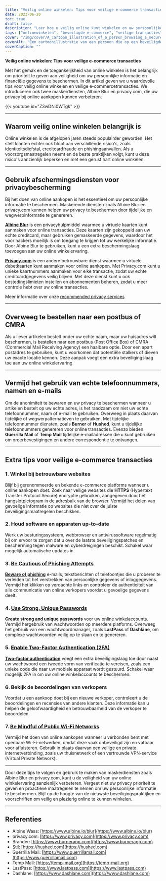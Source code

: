 ```yaml
---
title: "Veilig online winkelen: Tips voor veilige e-commerce transacties"
date: 2023-06-20
toc: true
draft: false
description: "Leer hoe u veilig online kunt winkelen en uw persoonlijke gegevens kunt beschermen met deze deskundige tips en afschermingsdiensten."
tags: ["onlinewinkelen", "beveiligde e-commerce", "veilige transacties", "privacybescherming", "maskerende diensten", "Albine Waas", "privacy.com", "Postbus", "CMRA", "veilige wachtwoorden", "twee-factor authenticatie", "phishing preventie", "vertrouwde websites", "software-updates", "recensies van verkopers", "openbare Wi-Fi", "VPN", "online privacy", "preventie van identiteitsdiefstal", "creditcardfraude", "cyberbeveiligingstips", "gegevensbescherming", "online veiligheidsmaatregelen", "tijdelijke telefoonnummers", "tijdelijke e-mailadressen", "gerenommeerde online verkopers", "bescherming tegen malware", "preventie van cyberdreigingen", "veilige online transacties", "beveiliging van persoonlijke informatie"]
cover: "/img/cover/A_cartoon_illustration_of_a_person_browsing_a_secure_online.png"
coverAlt: "Een cartoonillustratie van een persoon die op een beveiligde online winkelwebsite surft met een hangslotsymbool en een schild op de achtergrond."
coverCaption: ""
---
```


**Veilig online winkelen: Tips voor veilige e-commerce transacties**

Met het gemak en de toegankelijkheid van online winkelen is het belangrijk om prioriteit te geven aan veiligheid om uw persoonlijke informatie en financiële gegevens te beschermen. In dit artikel geven we u waardevolle tips voor veilig online winkelen en veilige e-commercetransacties. We introduceren ook twee maskerdiensten, Albine Blur en privacy.com, die uw privacy bij online aankopen kunnen verbeteren.

{{< youtube id="Z3wDNi0WTgk" >}}

______

## Waarom veilig online winkelen belangrijk is

Online winkelen is de afgelopen jaren steeds populairder geworden. Het stelt klanten echter ook bloot aan verschillende risico's, zoals identiteitsdiefstal, creditcardfraude en phishingaanvallen. Als u voorzorgsmaatregelen neemt en de beste praktijken volgt, kunt u deze risico's aanzienlijk beperken en met een gerust hart online winkelen.

______

## Gebruik afschermingsdiensten voor privacybescherming

Bij het doen van online aankopen is het essentieel om uw persoonlijke informatie te beschermen. Maskerende diensten zoals Albine Blur en privacy.com kunnen helpen uw privacy te beschermen door tijdelijke en wegwerpinformatie te genereren.

[**Albine Blur**](https://dnt.abine.com/#/ref_register/pC8ZbvQtt) is een privacyhulpmiddel waarmee u virtuele kaarten kunt aanmaken voor online transacties. Deze kaarten zijn gekoppeld aan uw echte creditcard, maar gebruiken gemaskeerde gegevens, waardoor het voor hackers moeilijk is om toegang te krijgen tot uw werkelijke informatie. Door Albine Blur te gebruiken, kunt u een extra beschermingslaag toevoegen aan uw online winkelervaring.

[**Privacy.com**](https://privacy.com/join/SU86Y) is een andere betrouwbare dienst waarmee u virtuele debetkaarten kunt aanmaken voor online aankopen. Met Privacy.com kunt u unieke kaartnummers aanmaken voor elke transactie, zodat uw echte creditcardgegevens veilig blijven. Met deze dienst kunt u ook bestedingslimieten instellen en abonnementen beheren, zodat u meer controle hebt over uw online transacties.

Meer informatie over onze [recommended privacy services](https://simeononsecurity.com/recommendations/services)

______

## Overweeg te bestellen naar een postbus of CMRA

Als u liever artikelen bestelt onder uw echte naam, maar uw huisadres wilt beschermen, is bestellen naar een postbus (Post Office Box) of CMRA (Commercial Mail Receiving Agency) een haalbare optie. Door een apart postadres te gebruiken, kunt u voorkomen dat potentiële stalkers of dieven uw exacte locatie kennen. Deze aanpak voegt een extra beveiligingslaag toe aan uw online winkelervaring.

______

## Vermijd het gebruik van echte telefoonnummers, namen en e-mails

Om de anonimiteit te bewaren en uw privacy te beschermen wanneer u artikelen bestelt op uw echte adres, is het raadzaam om niet uw echte telefoonnummer, naam of e-mail te gebruiken. Overweeg in plaats daarvan tijdelijke of wegwerpalternatieven te gebruiken. Met tijdelijke telefoonnummer diensten, zoals **Burner** of **Hushed**, kunt u tijdelijke telefoonnummers genereren voor online transacties. Evenzo bieden **Guerrilla Mail** of **Temp Mail** tijdelijke e-mailadressen die u kunt gebruiken om orderbevestigingen en andere correspondentie te ontvangen.

______

## Extra tips voor veilige e-commerce transacties

### 1. Winkel bij betrouwbare websites

Blijf bij gerenommeerde en bekende e-commerce platforms wanneer u online aankopen doet. Zoek naar veilige websites die **HTTPS** (Hypertext Transfer Protocol Secure) encryptie gebruiken, aangegeven door het hangslotpictogram in de adresbalk van de browser. Vermijd het delen van gevoelige informatie op websites die niet over de juiste beveiligingsmaatregelen beschikken.

### 2. Houd software en apparaten up-to-date

Werk uw besturingssysteem, webbrowser en antivirussoftware regelmatig bij om ervoor te zorgen dat u over de laatste beveiligingspatches en bescherming tegen malware en cyberdreigingen beschikt. Schakel waar mogelijk automatische updates in.

### 3. [Be Cautious of Phishing Attempts](https://simeononsecurity.com/articles/what-is-a-common-indicator-of-a-phishing-attempt/)

[**Beware of phishing**](https://simeononsecurity.com/articles/what-is-a-common-indicator-of-a-phishing-attempt/) e-mails, tekstberichten of telefoontjes die u proberen te verleiden tot het verstrekken van persoonlijke gegevens of inloggegevens. Vermijd het klikken op verdachte links en controleer de authenticiteit van alle communicatie van online verkopers voordat u gevoelige gegevens deelt.

### 4. [Use Strong, Unique Passwords](https://simeononsecurity.com/articles/how-to-create-strong-passwords/)

[**Create strong and unique passwords**](https://simeononsecurity.com/articles/how-to-create-strong-passwords/) voor uw online winkelaccounts. Vermijd hergebruik van wachtwoorden op meerdere platforms. Overweeg het gebruik van een wachtwoordmanager, zoals **LastPass** of **Dashlane**, om complexe wachtwoorden veilig op te slaan en te genereren.

### 5. [Enable Two-Factor Authentication (2FA)](https://simeononsecurity.com/articles/what-are-the-diferent-kinds-of-factors-in-mfa/)

[**Two-factor authentication**](https://simeononsecurity.com/articles/what-are-the-diferent-kinds-of-factors-in-mfa/) voegt een extra beveiligingslaag toe door naast uw wachtwoord een tweede vorm van verificatie te vereisen, zoals een unieke code die naar uw mobiele apparaat wordt gestuurd. Schakel waar mogelijk 2FA in om uw online winkelaccounts te beschermen.

### 6. Bekijk de beoordelingen van verkopers

Voordat u een aankoop doet bij een nieuwe verkoper, controleert u de beoordelingen en recensies van andere klanten. Deze informatie kan u helpen de geloofwaardigheid en betrouwbaarheid van de verkoper te beoordelen.

### 7. [Be Mindful of Public Wi-Fi Networks](https://simeononsecurity.com/articles/how-to-create-a-secure-wifi-network/)

Vermijd het doen van online aankopen wanneer u verbonden bent met openbare Wi-Fi-netwerken, omdat deze vaak onbeveiligd zijn en vatbaar voor afluisteren. Gebruik in plaats daarvan een veilige en private internetverbinding, zoals uw thuisnetwerk of een vertrouwde VPN-service (Virtual Private Network).

______

Door deze tips te volgen en gebruik te maken van maskerdiensten zoals Albine Blur en privacy.com, kunt u de veiligheid van uw online winkelervaring aanzienlijk verbeteren. Vergeet niet uw privacy prioriteit te geven en proactieve maatregelen te nemen om uw persoonlijke informatie te beschermen. Blijf op de hoogte van de nieuwste beveiligingspraktijken en voorschriften om veilig en plezierig online te kunnen winkelen.

______

## Referenties

- Albine Waas: [https://www.albine.io/blur](https://www.albine.io/blur)
- privacy.com: [https://www.privacy.com](https://www.privacy.com)
- Brander: [https://www.burnerapp.com](https://www.burnerapp.com)
- Stil: [https://hushed.com](https://hushed.com)
- Guerrilla Mail: [https://www.guerrillamail.com](https://www.guerrillamail.com)
- Temp Mail: [https://temp-mail.org](https://temp-mail.org)
- LastPass: [https://www.lastpass.com](https://www.lastpass.com)
- Dashlane: [https://www.dashlane.com](https://www.dashlane.com)